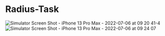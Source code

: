 # Radius-Task
![Simulator Screen Shot - iPhone 13 Pro Max - 2022-07-06 at 09 20 41-4](https://user-images.githubusercontent.com/51410810/177464567-300fdb7f-d1b5-49cc-b792-b21a702895a3.png)
![Simulator Screen Shot - iPhone 13 Pro Max - 2022-07-06 at 09 24 07](https://user-images.githubusercontent.com/51410810/177464728-aa4b2baa-2c02-4921-8bab-3ed1346e0739.png)
